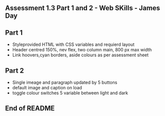 ## Assessment 1.3 Part 1 and 2 - Web SKills - James Day ##

## Part 1 
- Styleprovided HTML with CSS variables and requierd layout
- Header centred 150%, nev flex, two column main, 800 px max width
- Link hoovers,cyan borders, aside colours as per assessment sheet

## Part 2
- Single imeage and paragraph updated by 5 buttons
- default image and caption on load
- toggle colour switches 5 variable between light and dark

## End of README ##